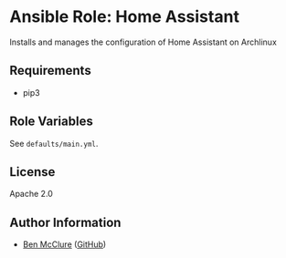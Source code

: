 # Ansible Role: Home Assistant

Installs and manages the configuration of Home Assistant on Archlinux

## Requirements

- pip3

## Role Variables

See `defaults/main.yml`.

## License

Apache 2.0

## Author Information

- [Ben McClure](https://www.benmcclure.com/) ([GitHub](https://github.com/bmcclure/))
